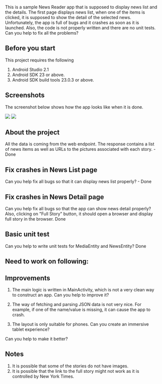 This is a sample News Reader app that is supposed to display news list and the details.
The first page displays news list, when one of the items is clicked, it is supposed to show the detail of the selected news.
Unfortunately, the app is full of bugs and it crashes as soon as it is launched.
Also, the code is not properly written and there are no unit tests.
Can you help to fix all the problems?

## Before you start
This project requires the following

1. Android Studio 2.1
2. Android SDK 23 or above.
3. Android SDK build tools 23.0.3 or above.

## Screenshots
The screenshot below shows how the app looks like when it is done.

![](http://i.imgur.com/GgEP7FM.jpg)
![](http://i.imgur.com/yAtzntJ.jpg)

## About the project
All the data is coming from the web endpoint.
The response contains a list of news items as well as URLs to the pictures associated with each story. - Done

## Fix crashes in News List page
Can you help fix all bugs so that it can display news list properly? - Done

## Fix crashes in News Detail page
Can you help fix all bugs so that the app can show news detail properly? Also, clicking on "Full Story" button, it should open a browser and display full story in the browser. Done

## Basic unit test
Can you help to write unit tests for MediaEntity and NewsEntity? Done

Need to work on following:
--------------------------

## Improvements
1. The main logic is written in MainActivity, which is not a very clean way to construct an app. Can you help to improve it?

2. The way of fetching and  parsing JSON data is not very nice. For example, if one of the name/value is missing, it
can cause the app to crash.

3. The layout is only suitable for phones. Can you create an immersive tablet experience?

Can you help to make it better?

## Notes
1. It is possible that some of the stories do not have images.
2. It is possible that the link to the full story might not work as it is controlled by New York Times.
